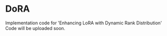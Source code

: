 # DoRA
Implementation code for 'Enhancing LoRA with Dynamic Rank Distribution'  Code will be uploaded soon.
